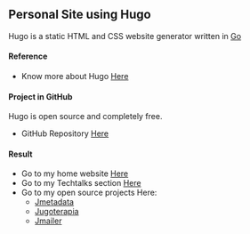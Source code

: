 Personal Site using Hugo
----------------------------------------

Hugo is a static HTML and CSS website generator written in [Go](https://golang.org/)

#### Reference

* Know more about Hugo [Here](https://gohugo.io/)


####  Project in GitHub

Hugo is open source and completely free.

* GitHub Repository [Here](https://github.com/spf13/hugo)


#### Result

* Go to my home website [Here](http://josdem.io/)
* Go to my Techtalks section [Here](http://josdem.io/techtalk/techtalks/)
* Go to my open source projects Here:
	* [Jmetadata](http://josdem.io/jmetadata/jmetadata)
	* [Jugoterapia](http://josdem.io/jugoterapia/jugoterapia)
	* [Jmailer](http://jmailer.josdem.io/)
